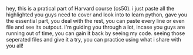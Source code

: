 hey, this is a pratical part of Harvard course (cs50).
i just paste all the highlighted you guys need to cover and look into to learn python, gave you the essential part, you deal with the rest, you can paste every line or even file and see its outpout. i'm guiding you through a lot, incase you guys are running out of time, you can gain it back by seeing my code. seeing those seperated files and give it a try, you can practice using what i share with you all!
